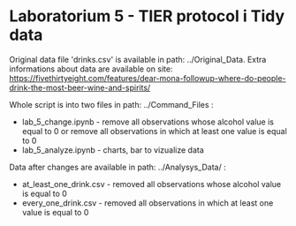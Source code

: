 # Laboratorium 5 - TIER protocol i Tidy data

Original data file 'drinks.csv' is available in path: ../Original_Data. Extra informations about data are available on site: https://fivethirtyeight.com/features/dear-mona-followup-where-do-people-drink-the-most-beer-wine-and-spirits/

Whole script is into two files in path: ../Command_Files :
- lab_5_change.ipynb - remove all observations whose alcohol value is equal to 0 or remove all observations in which at least one value is equal to 0
- lab_5_analyze.ipynb - charts, bar to vizualize data

Data after changes are available in path: ../Analysys_Data/ :
- at_least_one_drink.csv - removed all observations whose alcohol value is equal to 0
- every_one_drink.csv - removed all observations in which at least one value is equal to 0